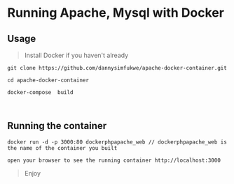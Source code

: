 # Running Apache, Mysql with Docker

## Usage

> Install Docker if you haven't already 

```
git clone https://github.com/dannysimfukwe/apache-docker-container.git

cd apache-docker-container

docker-compose  build



```

## Running the container

```
docker run -d -p 3000:80 dockerphpapache_web // dockerphpapache_web is the name of the container you built

open your browser to see the running container http://localhost:3000

```

> Enjoy